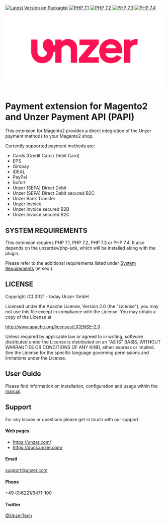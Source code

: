 [![Latest Version on Packagist](https://img.shields.io/packagist/v/unzerdev/magento2.svg?style=flat-square)](https://packagist.org/packages/unzerdev/magento2)
[![PHP 7.1](https://img.shields.io/badge/php-7.1-blue.svg)](http://www.php.net)
[![PHP 7.2](https://img.shields.io/badge/php-7.2-blue.svg)](http://www.php.net)
[![PHP 7.3](https://img.shields.io/badge/php-7.3-blue.svg)](http://www.php.net)
[![PHP 7.4](https://img.shields.io/badge/php-7.4-blue.svg)](http://www.php.net)

![Logo](unzer_logo.svg)

# Payment extension for Magento2 and Unzer Payment API (PAPI)  

This extension for Magento2 provides a direct integration of the Unzer payment methods to your Magento2 shop. 

Currently supported payment methods are:
* Cards (Credit Card / Debit Card)
* EPS
* Giropay
* iDEAL
* PayPal
* Sofort
* Unzer (SEPA) Direct Debit
* Unzer (SEPA) Direct Debit secured B2C
* Unzer Bank Transfer
* Unzer Invoice
* Unzer Invoice secured B2B
* Unzer Invoice secured B2C

## SYSTEM REQUIREMENTS
This extension requires PHP 7.1, PHP 7.2, PHP 7.3 or PHP 7.4. 
It also depends on the unzerdev/php-sdk, which will be installed along with the plugin.

Please refer to the additional requirements listed under [System Requirements](https://docs.unzer.com/server-side-integration/php-sdk-integration/php-installation/#system-requirements) (et seq.).

## LICENSE
Copyright (C) 2021 - today Unzer GmbH

Licensed under the Apache License, Version 2.0 (the "License");
you may not use this file except in compliance with the License.
You may obtain a copy of the License at

http://www.apache.org/licenses/LICENSE-2.0

Unless required by applicable law or agreed to in writing, software
distributed under the License is distributed on an "AS IS" BASIS,
WITHOUT WARRANTIES OR CONDITIONS OF ANY KIND, either express or implied.
See the License for the specific language governing permissions and
limitations under the License.

## User Guide
Please find information on installation, configuration and usage within the [manual](https://docs.unzer.com/plugins/magento-2).

## Support
For any issues or questions please get in touch with our support.

#### Web pages
* https://unzer.com/
* https://docs.unzer.com/
 
#### Email
support@unzer.com
 
#### Phone
+49 (0)6221/6471-100

#### Twitter
[@UnzerTech](https://twitter.com/UnzerTech)
